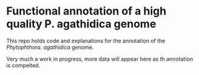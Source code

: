 # Functional annotation of a high quality P. agathidica genome

This repo holds code and explanations for the annotation of the _Phytophthora. agathidica_ genome. 

Very much a work in progress, more data will appear here as th annotation is compelted.

